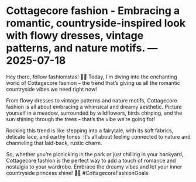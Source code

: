 # Cottagecore fashion - Embracing a romantic, countryside-inspired look with flowy dresses, vintage patterns, and nature motifs. — 2025-07-18

Hey there, fellow fashionistas! 🌿✨ Today, I’m diving into the enchanting world of Cottagecore fashion – the trend that’s giving us all the romantic countryside vibes we need right now!

From flowy dresses to vintage patterns and nature motifs, Cottagecore fashion is all about embracing a whimsical and dreamy aesthetic. Picture yourself in a meadow, surrounded by wildflowers, birds chirping, and the sun shining through the trees – that’s the vibe we’re going for!

Rocking this trend is like stepping into a fairytale, with its soft fabrics, delicate lace, and earthy tones. It’s all about feeling connected to nature and channeling that laid-back, rustic charm.

So, whether you’re picnicking in the park or just chilling in your backyard, Cottagecore fashion is the perfect way to add a touch of romance and nostalgia to your wardrobe. Embrace the dreamy vibes and let your inner countryside princess shine! 🌼💫 #CottagecoreFashionGoals